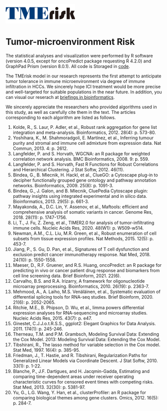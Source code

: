 ![TMErisk](https://github.com/DataExcavator7/Tumor-Microenvironment-Risk/blob/Readme/TMErisk(1).png)
# Tumor-microenvironment Risk

The statistical analyses and visualization were performed by R software (version 4.0.5, except for oncoPredict package requesting R 4.2.0) and GraphPad Prism (version 8.0.1). All code is Storaged in [code](/example/profile.md).

The TMErisk model in our research represents the first attempt to anticipate tumor tolerance in immune microenvironment via degree of immune infiltration in HCCs. We sincerely hope ICI treatment would be more precise and well-targeted for suitable populations in the near future. In addition, you can visual our reserach at [briefings in bioinformatics](https://academic.oup.com/bib?login=false "悬停显示").

We sincerely appreciate the researchers who provided algorithms used in this study, as well as carefully cite them in the text. The articles corresponding to each algorithm are listed as follows.

1.	Kolde, R., S. Laur, P. Adler, et al., Robust rank aggregation for gene list integration and meta-analysis. Bioinformatics, 2012. 28(4): p. 573-80.
2.	Yoshihara, K., M. Shahmoradgoli, E. Martínez, et al., Inferring tumour purity and stromal and immune cell admixture from expression data. Nat Commun, 2013. 4: p. 2612.
3.	Langfelder, P. and S. Horvath, WGCNA: an R package for weighted correlation network analysis. BMC Bioinformatics, 2008. 9: p. 559.
4.	Langfelder, P. and S. Horvath, Fast R Functions for Robust Correlations and Hierarchical Clustering. J Stat Softw, 2012. 46(11).
5.	Bindea, G., B. Mlecnik, H. Hackl, et al., ClueGO: a Cytoscape plug-in to decipher functionally grouped gene ontology and pathway annotation networks. Bioinformatics, 2009. 25(8): p. 1091-3.
6.	Bindea, G., J. Galon, and B. Mlecnik, CluePedia Cytoscape plugin: pathway insights using integrated experimental and in silico data. Bioinformatics, 2013. 29(5): p. 661-3.
7.	Mayakonda, A., D.C. Lin, Y. Assenov, et al., Maftools: efficient and comprehensive analysis of somatic variants in cancer. Genome Res, 2018. 28(11): p. 1747-1756.
8.	Li, T., J. Fu, Z. Zeng, et al., TIMER2.0 for analysis of tumor-infiltrating immune cells. Nucleic Acids Res, 2020. 48(W1): p. W509-w514.
9.	Newman, A.M., C.L. Liu, M.R. Green, et al., Robust enumeration of cell subsets from tissue expression profiles. Nat Methods, 2015. 12(5): p. 453-7.
10.	Jiang, P., S. Gu, D. Pan, et al., Signatures of T cell dysfunction and exclusion predict cancer immunotherapy response. Nat Med, 2018. 24(10): p. 1550-1558.
11.	Maeser, D., R.F. Gruener, and R.S. Huang, oncoPredict: an R package for predicting in vivo or cancer patient drug response and biomarkers from cell line screening data. Brief Bioinform, 2021. 22(6).
12.	Carvalho, B.S. and R.A. Irizarry, A framework for oligonucleotide microarray preprocessing. Bioinformatics, 2010. 26(19): p. 2363-7.
13.	Mehmood, A., A. Laiho, M.S. Venäläinen, et al., Systematic evaluation of differential splicing tools for RNA-seq studies. Brief Bioinform, 2020. 21(6): p. 2052-2065.
14.	Ritchie, M.E., B. Phipson, D. Wu, et al., limma powers differential expression analyses for RNA-sequencing and microarray studies. Nucleic Acids Res, 2015. 43(7): p. e47.
15.	Ginestet, C.J.J.o.t.R.S.S., ggplot2: Elegant Graphics for Data Analysis. 2011. 174(1): p. 245-246.
16.	Therneau, T.M. and P.M. Grambsch, Modeling Survival Data: Extending the Cox Model. 2013: Modeling Survival Data: Extending the Cox Model.
17.	Tibshirani, R., The lasso method for variable selection in the Cox model. Stat Med, 1997. 16(4): p. 385-95.
18.	Friedman, J., T. Hastie, and R. Tibshirani, Regularization Paths for Generalized Linear Models via Coordinate Descent. J Stat Softw, 2010. 33(1): p. 1-22.
19.	Blanche, P., J.F. Dartigues, and H. Jacqmin-Gadda, Estimating and comparing time-dependent areas under receiver operating characteristic curves for censored event times with competing risks. Stat Med, 2013. 32(30): p. 5381-97.
20.	Yu, G., L.G. Wang, Y. Han, et al., clusterProfiler: an R package for comparing biological themes among gene clusters. Omics, 2012. 16(5): p. 284-7.




